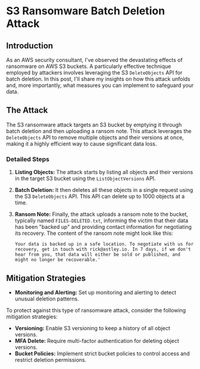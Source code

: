 # S3 Ransomware Batch Deletion Attack

## Introduction

As an AWS security consultant, I've observed the devastating effects of ransomware on AWS S3 buckets. A particularly effective technique employed by attackers involves leveraging the S3 `DeleteObjects` API for batch deletion. In this post, I'll share my insights on how this attack unfolds and, more importantly, what measures you can implement to safeguard your data.

## The Attack

The S3 ransomware attack targets an S3 bucket by emptying it through batch deletion and then uploading a ransom note. This attack leverages the `DeleteObjects` API to remove multiple objects and their versions at once, making it a highly efficient way to cause significant data loss.

### Detailed Steps

1.  **Listing Objects:** The attack starts by listing all objects and their versions in the target S3 bucket using the `ListObjectVersions` API.
2.  **Batch Deletion:** It then deletes all these objects in a single request using the S3 `DeleteObjects` API. This API can delete up to 1000 objects at a time.
3.  **Ransom Note:** Finally, the attack uploads a ransom note to the bucket, typically named `FILES-DELETED.txt`, informing the victim that their data has been "backed up" and providing contact information for negotiating its recovery. The content of the ransom note might look like this:

    ```text
    Your data is backed up in a safe location. To negotiate with us for recovery, get in touch with rick@astley.io. In 7 days, if we don't hear from you, that data will either be sold or published, and might no longer be recoverable.'
    ```

## Mitigation Strategies
*   **Monitoring and Alerting:** Set up monitoring and alerting to detect unusual deletion patterns.

To protect against this type of ransomware attack, consider the following mitigation strategies:

*   **Versioning:** Enable S3 versioning to keep a history of all object versions.
*   **MFA Delete:** Require multi-factor authentication for deleting object versions.
*   **Bucket Policies:** Implement strict bucket policies to control access and restrict deletion permissions.
